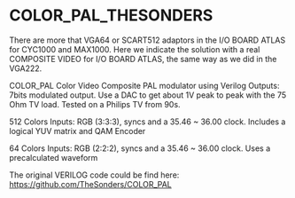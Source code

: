 # COLOR_PAL_THESONDERS

There are more that VGA64 or SCART512 adaptors in the I/O BOARD ATLAS for CYC1000 and MAX1000.
Here we indicate the solution with a real COMPOSITE VIDEO for I/O BOARD ATLAS, the same way as we did in the VGA222.

COLOR_PAL
Color Video Composite PAL modulator using Verilog
Outputs: 7bits modulated output.
Use a DAC to get about 1V peak to peak with the 75 Ohm TV load.
Tested on a Philips TV from 90s.

512 Colors
Inputs: RGB (3:3:3), syncs and a 35.46 ~ 36.00 clock.
Includes a logical YUV matrix and QAM Encoder

64 Colors
Inputs: RGB (2:2:2), syncs and a 35.46 ~ 36.00 clock.
Uses a precalculated waveform

The original VERILOG code could be find here:
https://github.com/TheSonders/COLOR_PAL
